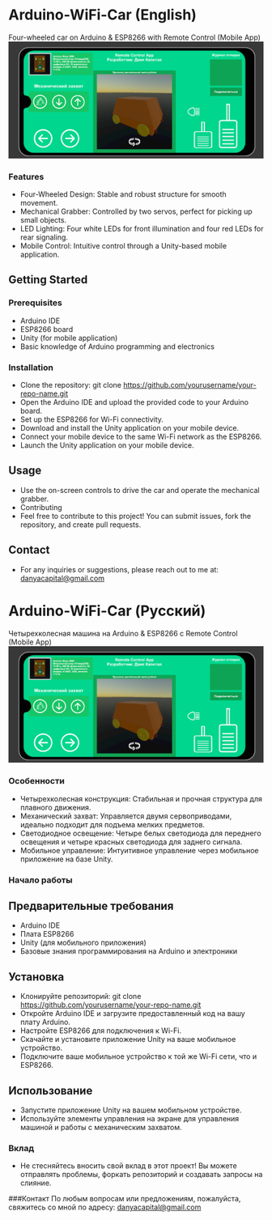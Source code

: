 # Arduino-WiFi-Car (English)
Four-wheeled car on Arduino &amp; ESP8266 with Remote Control (Mobile App)
![Remote Control App](https://github.com/DanyaCapital/Arduino-WiFi-Car/raw/main/Images/preview.png)
### Features
- Four-Wheeled Design: Stable and robust structure for smooth movement.
- Mechanical Grabber: Controlled by two servos, perfect for picking up small objects.
- LED Lighting: Four white LEDs for front illumination and four red LEDs for rear signaling.
- Mobile Control: Intuitive control through a Unity-based mobile application.
## Getting Started
### Prerequisites
- Arduino IDE
- ESP8266 board
- Unity (for mobile application)
- Basic knowledge of Arduino programming and electronics
### Installation
- Clone the repository: git clone https://github.com/yourusername/your-repo-name.git
- Open the Arduino IDE and upload the provided code to your Arduino board.
- Set up the ESP8266 for Wi-Fi connectivity.
- Download and install the Unity application on your mobile device.
- Connect your mobile device to the same Wi-Fi network as the ESP8266.
- Launch the Unity application on your mobile device.
## Usage
- Use the on-screen controls to drive the car and operate the mechanical grabber.
- Contributing
- Feel free to contribute to this project! You can submit issues, fork the repository, and create pull requests.

## Contact
- For any inquiries or suggestions, please reach out to me at: danyacapital@gmail.com

# Arduino-WiFi-Car (Русский)
Четырехколесная машина на Arduino &amp; ESP8266 c Remote Control (Mobile App)
![Remote Control App](https://github.com/DanyaCapital/Arduino-WiFi-Car/raw/main/Images/preview.png)
### Особенности
- Четырехколесная конструкция: Стабильная и прочная структура для плавного движения.
- Механический захват: Управляется двумя сервоприводами, идеально подходит для подъема мелких предметов.
- Светодиодное освещение: Четыре белых светодиода для переднего освещения и четыре красных светодиода для заднего сигнала.
- Мобильное управление: Интуитивное управление через мобильное приложение на базе Unity.
### Начало работы
## Предварительные требования
- Arduino IDE
- Плата ESP8266
- Unity (для мобильного приложения)
- Базовые знания программирования на Arduino и электроники
## Установка
- Клонируйте репозиторий: git clone https://github.com/yourusername/your-repo-name.git
- Откройте Arduino IDE и загрузите предоставленный код на вашу плату Arduino.
- Настройте ESP8266 для подключения к Wi-Fi.
- Скачайте и установите приложение Unity на ваше мобильное устройство.
- Подключите ваше мобильное устройство к той же Wi-Fi сети, что и ESP8266.
## Использование
- Запустите приложение Unity на вашем мобильном устройстве.
- Используйте элементы управления на экране для управления машиной и работы с механическим захватом.
### Вклад
- Не стесняйтесь вносить свой вклад в этот проект! Вы можете отправлять проблемы, форкать репозиторий и создавать запросы на слияние.

###Контакт
По любым вопросам или предложениям, пожалуйста, свяжитесь со мной по адресу: danyacapital@gmail.com